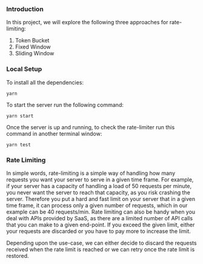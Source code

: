### Introduction
In this project, we will explore the following three 
approaches for rate-limiting:
1. Token Bucket
2. Fixed Window
3. Sliding Window


### Local Setup
To install all the dependencies: 
```
yarn
```
To start the server run the following command: 
```
yarn start
```
Once the server is up and running, to check the rate-limiter run this command in another terminal window: 
```
yarn test
```

### Rate Limiting
In simple words, rate-limiting is a simple way of handling how many 
requests you want your server to serve in a given time frame. For 
example, if your server has a capacity of handling a load of 50 
requests per minute, you never want the server to reach that capacity, 
as you risk crashing the server. Therefore you put a hard and fast 
limit on your server that in a given time frame, it can process only 
a given number of requests, which in our example can be 40 
requests/min.
Rate limiting can also be handy when you deal with APIs provided by 
SaaS, as there are a limited number of API calls that you can make to a given 
end-point. If you exceed the given limit, either your requests are 
discarded or you have to pay more to increase the limit. 

Depending upon the use-case, we can either decide to discard the requests received when the 
rate limit is reached or we can retry once the rate limit is restored.

